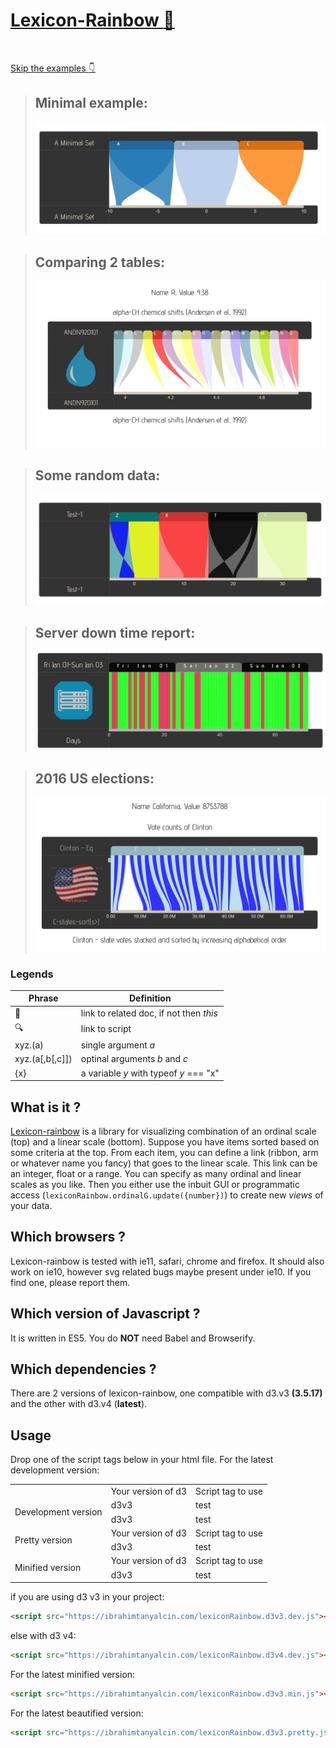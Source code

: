 # <a id="h1" href="#h1">Lexicon-Rainbow [:rainbow:](MAIN)</a>
<br>

[Skip the examples :point_down:](#what-is-it-)

>## Minimal example:
>[<img src="./examples/Minimal/minimal.jpg">][MAIN] 

>## Comparing 2 tables:
>[<img src="./examples/AminoAcids/aminoAcids.jpg">][MAIN]

>## Some random data:
>[<img src="./examples/RandomDataset/randomDataset.jpg">][MAIN] 

>## Server down time report:
>[<img src="./examples/ServerDownTime/serverDownTime.jpg">][MAIN] 

>## 2016 US elections:
>[<img src="./examples/USvotes/USvotes.jpg">][MAIN] 


### Legends
Phrase | Definition
-------|-----------
:link: |link to related doc, if not then *this*
:mag:  |link to script
xyz.(a)|single argument *a*
xyz.(a[,b[,c]])|optinal arguments *b* and *c*
{x} | a variable *y* with typeof *y* === "x"

## What is it ?
[Lexicon-rainbow](#h1) is a library for visualizing combination of an ordinal scale (top) and a linear scale (bottom). Suppose you have items sorted based on some criteria at the top. From each item, you can define a link (ribbon, arm or whatever name you fancy) that goes to the linear scale. This link can be an integer, float or a range. You can specify as many ordinal and linear scales as you like. Then you either use the inbuit GUI or programmatic access (```lexiconRainbow.ordinalG.update({number})```) to create new *views* of your data.

## Which browsers ? 
Lexicon-rainbow is tested with ie11, safari, chrome and firefox. It should also work on ie10, however svg related bugs maybe present under ie10. If you find one, please report them.

## Which version of Javascript ? 
It is written in ES5. You do __NOT__ need Babel and Browserify.

## Which dependencies ? 
There are 2 versions of lexicon-rainbow, one compatible with d3.v3 **(3.5.17)** and the other with d3.v4 (**latest**).

## Usage 
Drop one of the script tags below in your html file.
For the latest development version:

<table>
	<tr>
		<td></td>
		<td>Your version of d3</td>
		<td>Script tag to use</td>
	</tr>
	<tr>
		<td rowspan="2">Development version</td>
		<td>d3v3</td>
		<td>
			test
		</td>
	</tr>
	<tr>
		<td>d3v3</td>
		<td>test</td>
	</tr>
	<tr>
		<td rowspan="2">Pretty version</td>
		<td>Your version of d3</td>
		<td>Script tag to use</td>
	</tr>
	<tr>
		<td>d3v3</td>
		<td>test</td>
	</tr>
	<tr>
		<td rowspan="2">Minified version</td>
		<td>Your version of d3</td>
		<td>Script tag to use</td>
	</tr>
	<tr>
		<td>d3v3</td>
		<td>test</td>
	</tr>
</table>

  if you are using d3 v3 in your project:
  
```html
<script src="https://ibrahimtanyalcin.com/lexiconRainbow.d3v3.dev.js"></script>
```
  else with d3 v4:
```html
<script src="https://ibrahimtanyalcin.com/lexiconRainbow.d3v4.dev.js"></script>
```
For the latest minified version:
```html
<script src="https://ibrahimtanyalcin.com/lexiconRainbow.d3v3.min.js"></script>
```
For the latest beautified version:
```html
<script src="https://ibrahimtanyalcin.com/lexiconRainbow.d3v3.pretty.js"></script>
```

[MAIN]: https://github.com/IbrahimTanyalcin/LEXICON